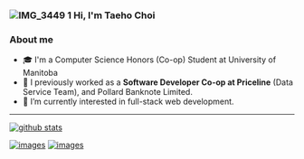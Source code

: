 ###  ![IMG_3449 1](https://user-images.githubusercontent.com/48103834/122159026-3c953f00-ce33-11eb-9f90-a4d987665670.png) Hi, I'm Taeho Choi

### About me
-  🎓 I'm a Computer Science Honors (Co-op) Student at University of Manitoba
-  👋 I previously worked as a **Software Developer Co-op at Priceline** (Data Service Team), and Pollard Banknote Limited.
-  👀 I’m currently interested in full-stack web development.

--- 
[![github stats](https://github-readme-stats.vercel.app/api?username=Taehoya&count_private=true&show_icons=true&theme=dark&hide=stars,issues)](https://github.com/Taehoya)
<br>

[![images](https://img.shields.io/badge/LinkedIn-0077B5?style=for-the-badge&logo=linkedin&logoColor=white)](https://www.linkedin.com/in/Taehoya/)
[![images](https://img.shields.io/badge/Gmail-D14836?style=for-the-badge&logo=gmail&logoColor=white)](mailto:cth6809@gmail.com)

